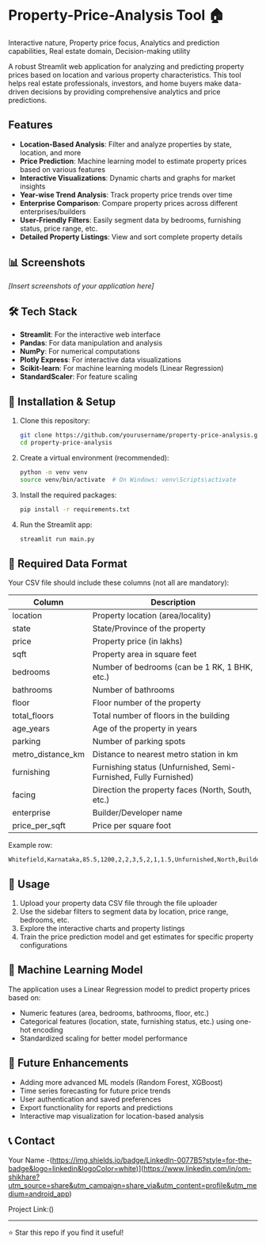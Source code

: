 # Property-Price-Analysis Tool 🏠
Interactive nature, Property price focus, Analytics and prediction capabilities, Real estate domain, Decision-making utility

A robust Streamlit web application for analyzing and predicting property prices based on location and various property characteristics. This tool helps real estate professionals, investors, and home buyers make data-driven decisions by providing comprehensive analytics and price predictions.

## Features

- **Location-Based Analysis**: Filter and analyze properties by state, location, and more
- **Price Prediction**: Machine learning model to estimate property prices based on various features
- **Interactive Visualizations**: Dynamic charts and graphs for market insights
- **Year-wise Trend Analysis**: Track property price trends over time
- **Enterprise Comparison**: Compare property prices across different enterprises/builders
- **User-Friendly Filters**: Easily segment data by bedrooms, furnishing status, price range, etc.
- **Detailed Property Listings**: View and sort complete property details

## 📊 Screenshots

*[Insert screenshots of your application here]*

## 🛠️ Tech Stack

- **Streamlit**: For the interactive web interface
- **Pandas**: For data manipulation and analysis
- **NumPy**: For numerical computations
- **Plotly Express**: For interactive data visualizations
- **Scikit-learn**: For machine learning models (Linear Regression)
- **StandardScaler**: For feature scaling

## 🔧 Installation & Setup

1. Clone this repository:
   ```bash
   git clone https://github.com/yourusername/property-price-analysis.git
   cd property-price-analysis
   ```

2. Create a virtual environment (recommended):
   ```bash
   python -m venv venv
   source venv/bin/activate  # On Windows: venv\Scripts\activate
   ```

3. Install the required packages:
   ```bash
   pip install -r requirements.txt
   ```

4. Run the Streamlit app:
   ```bash
   streamlit run main.py
   ```

## 📁 Required Data Format

Your CSV file should include these columns (not all are mandatory):

| Column | Description |
|--------|-------------|
| location | Property location (area/locality) |
| state | State/Province of the property |
| price | Property price (in lakhs) |
| sqft | Property area in square feet |
| bedrooms | Number of bedrooms (can be 1 RK, 1 BHK, etc.) |
| bathrooms | Number of bathrooms |
| floor | Floor number of the property |
| total_floors | Total number of floors in the building |
| age_years | Age of the property in years |
| parking | Number of parking spots |
| metro_distance_km | Distance to nearest metro station in km |
| furnishing | Furnishing status (Unfurnished, Semi-Furnished, Fully Furnished) |
| facing | Direction the property faces (North, South, etc.) |
| enterprise | Builder/Developer name |
| price_per_sqft | Price per square foot |

Example row:
```
Whitefield,Karnataka,85.5,1200,2,2,3,5,2,1,1.5,Unfurnished,North,BuilderA,7125
```

## 🚀 Usage

1. Upload your property data CSV file through the file uploader
2. Use the sidebar filters to segment data by location, price range, bedrooms, etc.
3. Explore the interactive charts and property listings
4. Train the price prediction model and get estimates for specific property configurations

## 🧠 Machine Learning Model

The application uses a Linear Regression model to predict property prices based on:
- Numeric features (area, bedrooms, bathrooms, floor, etc.)
- Categorical features (location, state, furnishing status, etc.) using one-hot encoding
- Standardized scaling for better model performance

## 🔮 Future Enhancements

- Adding more advanced ML models (Random Forest, XGBoost)
- Time series forecasting for future price trends
- User authentication and saved preferences
- Export functionality for reports and predictions
- Interactive map visualization for location-based analysis

## 📞 Contact

Your Name -([https://img.shields.io/badge/LinkedIn-0077B5?style=for-the-badge&logo=linkedin&logoColor=white)](https://www.linkedin.com/in/om-shikhare)](https://www.linkedin.com/in/om-shikhare?utm_source=share&utm_campaign=share_via&utm_content=profile&utm_medium=android_app)

Project Link:()

---

⭐ Star this repo if you find it useful!
